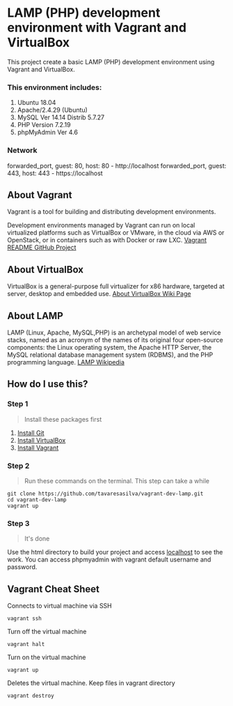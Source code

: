 # LAMP (PHP) development environment with Vagrant and VirtualBox

This project create a basic LAMP (PHP) development environment using Vagrant and VirtualBox.

### This environment includes:

1. Ubuntu 18.04
2. Apache/2.4.29 (Ubuntu)
3. MySQL Ver 14.14 Distrib 5.7.27
3. PHP Version 7.2.19
4. phpMyAdmin Ver 4.6

### Network

forwarded_port, guest: 80, host: 80 - http://localhost
forwarded_port, guest: 443, host: 443 - https://localhost

## About Vagrant

Vagrant is a tool for building and distributing development environments.

Development environments managed by Vagrant can run on local virtualized platforms such as VirtualBox or VMware, in the cloud via AWS or OpenStack, or in containers such as with Docker or raw LXC. [Vagrant README GitHub Project](https://github.com/hashicorp/vagrant/blob/master/README.md)

## About VirtualBox

VirtualBox is a general-purpose full virtualizer for x86 hardware, targeted at server, desktop and embedded use. [About VirtualBox Wiki Page](https://www.virtualbox.org/wiki/VirtualBox)

## About LAMP

LAMP (Linux, Apache, MySQL,PHP) is an archetypal model of web service stacks, named as an acronym of the names of its original four open-source components: the Linux operating system, the Apache HTTP Server, the MySQL relational database management system (RDBMS), and the PHP programming language. [LAMP Wikipedia](https://en.wikipedia.org/wiki/LAMP_(software_bundle))

## How do I use this?

### Step 1
> Install these packages first

1. [Install Git](https://git-scm.com/downloads)
2. [Install VirtualBox](https://www.virtualbox.org/wiki/Downloads)  
3. [Install Vagrant](https://www.vagrantup.com/downloads.html)  

### Step 2
> Run these commands on the terminal. This step can take a while

```
git clone https://github.com/tavaresasilva/vagrant-dev-lamp.git
cd vagrant-dev-lamp
vagrant up
```

### Step 3
> It's done

Use the html directory to build your project and access [localhost](http://localhost) to see the work. You can access phpmyadmin with vagrant default username and password.

## Vagrant Cheat Sheet

Connects to virtual machine via SSH
```
vagrant ssh
```

Turn off the virtual machine
```
vagrant halt
```

Turn on the virtual machine
```
vagrant up
```

Deletes the virtual machine. Keep files in vagrant directory
```
vagrant destroy
```

